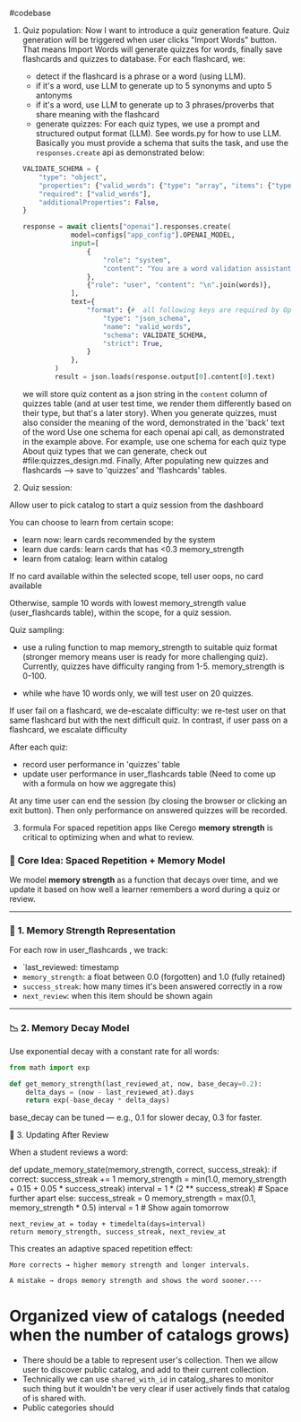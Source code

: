 #codebase 
1. Quiz population:
Now I want to introduce a quiz generation feature. Quiz generation will be triggered when user clicks "Import Words" button.
    That means Import Words will generate quizzes for words, finally save flashcards and quizzes to database.
    For each flashcard, we:
    - detect if the flashcard is a phrase or a word (using LLM).
    - if it's a word, use LLM to generate up to 5 synonyms and upto 5 antonyms
    - if it's a word, use LLM to generate up to 3 phrases/proverbs that share meaning with the flashcard
    - generate quizzes: For each quiz types, we use a prompt and structured output format (LLM). See words.py for how to use LLM. Basically you must provide a schema that suits the task, and use the `responses.create` api as demonstrated below:
    ```python
    VALIDATE_SCHEMA = {
        "type": "object",
        "properties": {"valid_words": {"type": "array", "items": {"type": "string"}}},
        "required": ["valid_words"],
        "additionalProperties": False,
    }
    
    response = await clients["openai"].responses.create(
                model=configs["app_config"].OPENAI_MODEL,
                input=[
                    {
                        "role": "system",
                        "content": "You are a word validation assistant. Filter out any invalid entries that are not words or meaningful phrases.",
                    },
                    {"role": "user", "content": "\n".join(words)},
                ],
                text={
                    "format": {#  all following keys are required by OpenAI
                        "type": "json_schema",
                        "name": "valid_words",
                        "schema": VALIDATE_SCHEMA,
                        "strict": True,
                    }
                },
            )
            result = json.loads(response.output[0].content[0].text)
    ```
    
    we will store quiz content as a json string in the `content` column of quizzes table (and at user test time, we render them differently based on their type, but that's a later story). 
    When you generate quizzes, must also consider the meaning of the word, demonstrated in the 'back' text of the word 
    Use one schema for each openai api call, as demonstrated in the example above. For example, use one schema for each quiz type
    About quiz types that we can generate, check out #file:quizzes_design.md. 
    Finally, After populating new quizzes and flashcards --> save to 'quizzes' and 'flashcards' tables.

2. Quiz session:

Allow user to pick catalog to start a quiz session from the dashboard

You can choose to learn from certain scope:
- learn now: learn cards recommended by the system
- learn due cards: learn cards that has <0.3 memory_strength
- learn from catalog: learn within catalog

If no card available within the selected scope, tell user oops, no card available

Otherwise, sample 10 words with lowest memory_strength value (user_flashcards table), within the scope, for a quiz session. 

Quiz sampling:
  - use a ruling function to map memory_strength to suitable quiz format (stronger memory means user is ready for more challenging quiz). Currently, quizzes have difficulty ranging from 1-5. memory_strength is 0-100.

  - while whe have 10 words only, we will test user on 20 quizzes.

If user fail on a flashcard, we de-escalate difficulty: we re-test user on that same flashcard but with the next difficult quiz.
In contrast, if user pass on a flashcard, we escalate difficulty

After each quiz:
- record user performance in 'quizzes' table
- update user performance in user_flashcards table (Need to come up with a formula on how we aggregate this)

At any time user can end the session (by closing the browser or clicking an exit button). Then only performance on answered quizzes will be recorded.

3. formula
For spaced repetition apps like Cerego **memory strength** is critical to optimizing when and what to review.


### 🔁 **Core Idea: Spaced Repetition + Memory Model**
We model **memory strength** as a function that decays over time, and we update it based on how well a learner remembers a word during a quiz or review.

---

### 🧠 **1. Memory Strength Representation**
For each row in user_flashcards , we track:

- `last_reviewed: timestamp
- `memory_strength`: a float between 0.0 (forgotten) and 1.0 (fully retained)
- `success_streak`: how many times it's been answered correctly in a row
- `next_review`: when this item should be shown again

---

### 📉 **2. Memory Decay Model**
Use exponential decay with a constant rate for all words:

```python
from math import exp

def get_memory_strength(last_reviewed_at, now, base_decay=0.2):
    delta_days = (now - last_reviewed_at).days
    return exp(-base_decay * delta_days)
````

base_decay can be tuned — e.g., 0.1 for slower decay, 0.3 for faster.

🔄 3. Updating After Review

When a student reviews a word:

def update_memory_state(memory_strength, correct, success_streak):
    if correct:
        success_streak += 1
        memory_strength = min(1.0, memory_strength + 0.15 + 0.05 * success_streak)
        interval = 1 * (2 ** success_streak)  # Space further apart
    else:
        success_streak = 0
        memory_strength = max(0.1, memory_strength * 0.5)
        interval = 1  # Show again tomorrow

    next_review_at = today + timedelta(days=interval)
    return memory_strength, success_streak, next_review_at

This creates an adaptive spaced repetition effect:

    More corrects → higher memory strength and longer intervals.

    A mistake → drops memory strength and shows the word sooner.---



# Organized view of catalogs (needed when the number of catalogs grows)
 - There should be a table to represent user's collection. Then we allow user to discover public catalog, and add to their current collection.
 - Technically we can use `shared_with_id`  in catalog_shares to monitor such thing but it wouldn't be very clear if user actively finds that catalog of is shared with.
- Public categories should 
